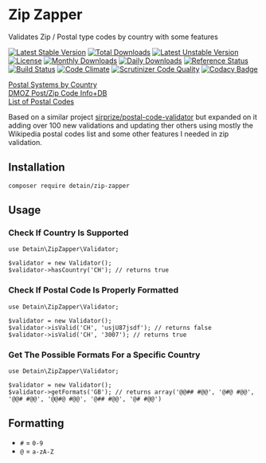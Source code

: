 # Zip Zapper

Validates Zip / Postal type codes by country with some features 

[![Latest Stable Version](https://poser.pugx.org/detain/zip-zapper/version)](https://packagist.org/packages/detain/zip-zapper)
[![Total Downloads](https://poser.pugx.org/detain/zip-zapper/downloads)](https://packagist.org/packages/detain/zip-zapper)
[![Latest Unstable Version](https://poser.pugx.org/detain/zip-zapper/v/unstable)](//packagist.org/packages/detain/zip-zapper)
[![License](https://poser.pugx.org/detain/zip-zapper/license)](https://packagist.org/packages/detain/zip-zapper)
[![Monthly Downloads](https://poser.pugx.org/detain/zip-zapper/d/monthly)](https://packagist.org/packages/detain/zip-zapper)
[![Daily Downloads](https://poser.pugx.org/detain/zip-zapper/d/daily)](https://packagist.org/packages/detain/zip-zapper)
[![Reference Status](https://www.versioneye.com/php/detain:zip-zapper/reference_badge.svg?style=flat)](https://www.versioneye.com/php/detain:zip-zapper/references) 
[![Build Status](https://travis-ci.org/detain/zip-zapper.svg?branch=master)](https://travis-ci.org/detain/zip-zapper)
[![Code Climate](https://codeclimate.com/github/detain/zip-zapper/badges/gpa.svg)](https://codeclimate.com/github/detain/zip-zapper) 
[![Scrutinizer Code Quality](https://scrutinizer-ci.com/g/detain/zip-zapper/badges/quality-score.png?b=master)](https://scrutinizer-ci.com/g/detain/zip-zapper/?branch=master) 
[![Codacy Badge](https://api.codacy.com/project/badge/Grade/659523f63e16487ea71f6b763908d09e)](https://www.codacy.com/app/detain/zip-zapper)



[Postal Systems by Country](https://en.wikipedia.org/wiki/Category:Postal_system)<br>
[DMOZ Post/Zip Code Info+DB](http://dmoztools.net/Reference/Directories/Address_and_Phone_Numbers/Postal_Codes/)<br>
[List of Postal Codes](https://en.wikipedia.org/wiki/List_of_postal_codes)<br>

Based on a similar project [sirprize/postal-code-validator](https://github.com/sirprize/postal-code-validator) but expanded on it adding over 100 new validations and updating ther others using mostly the Wikipedia postal codes list and some other features I needed in zip validation.

## Installation

    composer require detain/zip-zapper

## Usage

### Check If Country Is Supported

    use Detain\ZipZapper\Validator;
    
    $validator = new Validator();
    $validator->hasCountry('CH'); // returns true

### Check If Postal Code Is Properly Formatted

    use Detain\ZipZapper\Validator;
    
    $validator = new Validator();
    $validator->isValid('CH', 'usjU87jsdf'); // returns false
    $validator->isValid('CH', '3007'); // returns true

### Get The Possible Formats For a Specific Country

    use Detain\ZipZapper\Validator;
    
    $validator = new Validator();
    $validator->getFormats('GB'); // returns array('@@## #@@', '@#@ #@@', '@@# #@@', '@@#@ #@@', '@## #@@', '@# #@@')

## Formatting

+ `#` = `0-9`
+ `@` = `a-zA-Z`

